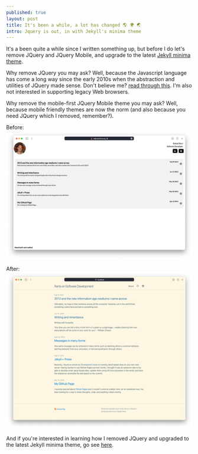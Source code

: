 ```yaml
---
published: true
layout: post
title: It's been a while, a lot has changed 🌎 🌍 🌏
intro: Jquery is out, in with Jekyll's minima theme
---
```


It's a been quite a while since I written something up, but before I do let's remove JQuery and JQuery Mobile, and upgrade to the latest [Jekyll minima theme](https://github.com/jekyll/minima).

Why remove JQuery you may ask? Well, because the Javascript language has come a long way since the early 2010s when the abstraction and utilities of JQuery made sense. Don't believe me? [read through this](https://github.com/rails/rails/issues/25208). I'm also not interested in supporting legacy Web browsers.

Why remove the mobile-first JQuery Mobile theme you may ask? Well, because mobile friendly themes are now the norm (and also because you need JQuery which I removed, remember?).

Before:
![before_screenshot](/assets/images/before_screenshot.png "Look-and-feel with JQuery and JQuery Mobile")

After:
![before_screenshot](/assets/images/after_screenshot.png "Look-and-feel with Jekyll's minima theme")

And if you're interested in learning how I removed JQuery and upgraded to the latest Jekyll minima theme, go see [here](https://github.com/rrevi/rrevi.github.com/pull/6/commits).